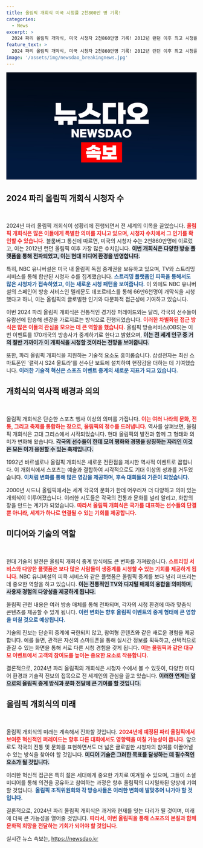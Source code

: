 ```yaml
---
title: 올림픽 개회식 미국 시청률 2천800만 명 기록!
categories:
  - News
excerpt: >
  2024 파리 올림픽 개막식, 미국 시청자 2천860만명 기록! 2012년 런던 이후 최고 시청률! 선수들이 센강에서 유람선을 타고 행진하며 세계적 관심을 모은 이번 개막식, 전 세계 시청자를 사로잡은 비하인드 스토리 자세히 알아보세요!
feature_text: >
  2024 파리 올림픽 개막식, 미국 시청자 2천860만명 기록! 2012년 런던 이후 최고 시청률! 선수들이 센강에서 유람선을 타고 행진하며 세계적 관심을 모은 이번 개막식, 전 세계 시청자를 사로잡은 비하인드 스토리 자세히 알아보세요!
image: '/assets/img/newsdao_breakingnews.jpg'
---
```


<p><img src="/assets/img/newsdao_breakingnews.jpg" alt="ontimetimes 속보" /></p>

<h2 data-ke-size="size26">2024 파리 올림픽 개회식 시청자 수</h2>

<p data-ke-size="size16">&nbsp;</p>

<p>2024년 파리 올림픽 개회식이 성황리에 진행되면서 전 세계의 이목을 끌었습니다. <b><span style="color: #ee2323;">올림픽 개회식은 많은 이들에게 특별한 의미를 지니고 있으며, 시청자 수치에서 그 인기를 확인할 수 있습니다.</span></b> 블룸버그 통신에 따르면, 미국의 시청자 수는 2천860만명에 이르렀고, 이는 2012년 런던 올림픽 이후 가장 많은 수치입니다. <b><span style="background-color: #21538527;">이번 개회식은 다양한 방송 플랫폼을 통해 전파되었고, 이는 현대 미디어 환경을 반영합니다.</span></b></p>

<p>특히, NBC 유니버설은 미국 내 올림픽 독점 중계권을 보유하고 있으며, TV와 스트리밍 서비스를 통해 합산된 시청자 수를 집계했습니다. <b><span style="color: #1a5490;">스트리밍 플랫폼인 피콕을 통해서도 많은 시청자가 접속하였고, 이는 새로운 시청 패턴을 보여줍니다.</span></b> 이 외에도 NBC 유니버설의 스페인어 방송 서비스인 텔레문도 데포르테스를 통해 66만6천명이 개막식을 시청했다고 하니, 이는 올림픽의 글로벌한 인기와 다문화적 접근성에 기여하고 있습니다.</p>

<p>이번 2024 파리 올림픽 개회식은 전통적인 경기장 퍼레이드와는 달리, 각국의 선수들이 유람선에 탑승해 센강을 가로지르는 방식으로 진행되었습니다. <b><span style="color: #ee2323;">이러한 차별화된 접근 방식은 많은 이들의 관심을 모으는 데 큰 역할을 했습니다.</span></b> 올림픽 방송서비스(OBS)는 이번 이벤트를 170개국의 방송사가 중계하기로 한다고 밝혔으며, <b><span style="background-color: #21538527;">이는 전 세계 인구 중 거의 절반 가까이가 이 개회식을 시청할 것이라는 전망을 보여줍니다.</span></b> </p>

<p>또한, 파리 올림픽 개회식을 지원하는 기술적 요소도 흥미롭습니다. 삼성전자는 최신 스마트폰인 '갤럭시 S24 울트라'를 선수단 보트에 설치하여 현장감을 더하는 데 기여했습니다. <b><span style="color: #1a5490;">이러한 기술적 혁신은 스포츠 이벤트 중계의 새로운 지표가 되고 있습니다.</span></b> </p>

<h2 data-ke-size="size26">개회식의 역사적 배경과 의의</h2>

<p data-ke-size="size16">&nbsp;</p>

<p>올림픽 개회식은 단순한 스포츠 행사 이상의 의미를 가집니다. <b><span style="color: #ee2323;">이는 여러 나라의 문화, 전통, 그리고 축제를 통합하는 장으로, 올림픽의 정수를 드러냅니다.</span></b> 역사를 살펴보면, 올림픽 개회식은 고대 그리스에서 시작되었습니다. 현대 올림픽의 발전과 함께 그 형태와 의미가 변화해 왔습니다. <b><span style="background-color: #21538527;">각국의 선수들이 한데 모여 평화와 경쟁을 상징하는 자리인 이것은 모든 이가 응원할 수 있는 축제입니다.</span></b></p>

<p>1992년 바르셀로나 올림픽 개회식은 새로운 전환점을 제시한 역사적 이벤트로 꼽힙니다. 이 개회식에서 스포츠는 예술과 결합하여 시각적으로도 기대 이상의 성과를 거두었습니다. <b><span style="color: #1a5490;">이처럼 변화를 통해 많은 영감을 제공하며, 후속 대회들의 기준이 되었습니다.</span></b></p>

<p>2000년 시드니 올림픽에서는 세계 각국의 문화가 한데 어우러져 더 다양하고 의미 있는 개회식이 이루어졌습니다. 이러한 시도들은 각국의 전통과 문화를 널리 알리고, 화합의 장을 만드는 계기가 되었습니다. <b><span style="color: #ee2323;">따라서 올림픽 개회식은 국가를 대표하는 선수들의 단결뿐 아니라, 세계가 하나로 연결될 수 있는 기회를 제공합니다.</span></b></p>

<h2 data-ke-size="size26">미디어와 기술의 역할</h2>

<p data-ke-size="size16">&nbsp;</p>

<p>현대 기술의 발전은 올림픽 개회식 중계 방식에도 큰 변화를 가져왔습니다. <b><span style="color: #ee2323;">스트리밍 서비스와 다양한 플랫폼은 보다 많은 사람들이 생중계를 시청할 수 있는 기회를 제공하게 됩니다.</span></b> NBC 유니버설의 피콕 서비스와 같은 플랫폼은 올림픽 중계를 보다 널리 퍼뜨리는 데 중요한 역할을 하고 있습니다. <b><span style="background-color: #21538527;">이는 전통적인 TV와 디지털 매체의 융합을 의미하며, 사용자 경험의 다양성을 제공하게 됩니다.</span></b></p>

<p>올림픽 관련 내용은 여러 방송 매체를 통해 전파되며, 각자의 시청 환경에 따라 맞춤식 콘텐츠를 제공할 수 있게 됩니다. <b><span style="color: #1a5490;">이런 변화는 향후 올림픽 이벤트의 중계 형태에 큰 영향을 미칠 것으로 예상됩니다.</span></b> </p>

<p>기술의 진보는 단순히 중계에 국한되지 않고, 참여형 콘텐츠와 같은 새로운 경험을 제공합니다. 예를 들면, 관객은 자신의 스마트폰을 통해 실시간 정보를 획득하고, 선택적으로 즐길 수 있는 화면을 통해 서로 다른 시청 경험을 갖게 됩니다. <b><span style="color: #ee2323;">이는 올림픽과 같은 대규모 이벤트에서 고객의 참여도를 높이는 중요한 요소로 작용합니다.</span></b></p>

<p>결론적으로, 2024년 파리 올림픽의 개회식은 시청자 수에서 볼 수 있듯이, 다양한 미디어 환경과 기술적 진보의 접목으로 전 세계인의 관심을 끌고 있습니다. <b><span style="background-color: #21538527;">이러한 연계는 앞으로의 올림픽 중계 방식과 문화 전달에 큰 기여를 할 것입니다.</span></b> </p>

<h2 data-ke-size="size26">올림픽 개회식의 미래</h2>

<p data-ke-size="size16">&nbsp;</p>

<p>올림픽 개회식의 미래는 계속해서 진화할 것입니다. <b><span style="color: #ee2323;">2024년에 예정된 파리 올림픽에서 보여준 혁신적인 퍼레이드는 향후 다른 대회에서도 영향력을 미칠 가능성이 큽니다.</span></b> 앞으로도 각국의 전통 및 문화를 표현하면서도 더 넓은 글로벌한 시청자의 참여를 이끌어낼 수 있는 방식을 찾아야 할 것입니다. <b><span style="background-color: #21538527;">미디어 기술은 그러한 목표를 달성하는 데 필수적인 요소가 될 것입니다.</span></b></p>

<p>이러한 혁신적 접근은 특히 젊은 세대에게 중요한 가치로 여겨질 수 있으며, 그들이 소셜 미디어를 통해 의견을 공유하고 참여하는 과정은 향후 올림픽의 디지털화된 양상에 기여할 것입니다. <b><span style="color: #1a5490;">올림픽 조직위원회와 각 방송사들은 이러한 변화에 발맞추어 나가야 할 것입니다.</span></b></p>

<p>결론적으로, 2024년 파리 올림픽 개회식은 과거와 현재를 잇는 다리가 될 것이며, 미래에 더욱 큰 가능성을 열어줄 것입니다. <b><span style="color: #ee2323;">따라서, 이번 올림픽을 통해 스포츠의 본질과 함께 문화적 희망을 전달하는 기회가 되어야 할 것입니다.</span></b></p>
실시간 뉴스 속보는, <a href="https://newsdao.kr" rel="dofollow">https://newsdao.kr</a>


